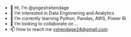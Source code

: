 - 👋 Hi, I’m @yogeshshendage
- 👀 I’m interested in Data Enginnering and Analytics
- 🌱 I’m currently learning Python, Pandas, AWS, Power Bi 
- 💞️ I’m looking to collaborate on ...
- 📫 How to reach me yshendage24@gmail.com

<!---
yogeshshendage/yogeshshendage is a ✨ special ✨ repository because its `README.md` (this file) appears on your GitHub profile.
You can click the Preview link to take a look at your changes.
--->
